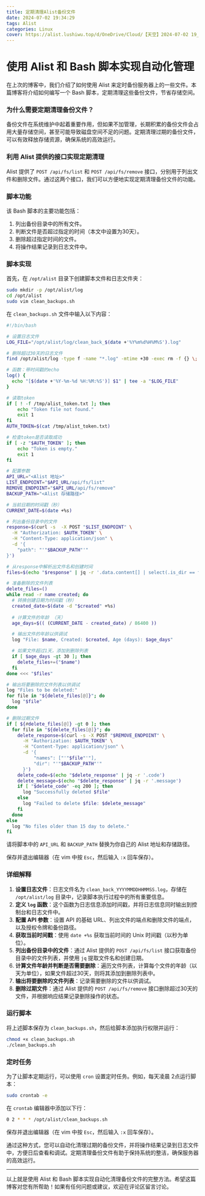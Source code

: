 ```yaml
---
title: 定期清理Alist备份文件
date: 2024-07-02 19:34:29
tags: Alist
categories: Linux
cover: https://alist.lushiwu.top/d/OneDrive/Cloud/【天空】2024-07-02 19_37_15.png
---
```


# 使用 Alist 和 Bash 脚本实现自动化管理

在上次的博客中，我们介绍了如何使用 Alist 来定时备份服务器上的一些文件。本篇博客将介绍如何编写一个 Bash 脚本，定期清理这些备份文件，节省存储空间。

### 为什么需要定期清理备份文件？

备份文件在系统维护中起着重要作用，但如果不加管理，长期积累的备份文件会占用大量存储空间，甚至可能导致磁盘空间不足的问题。定期清理过期的备份文件，可以有效释放存储资源，确保系统的高效运行。

### 利用 Alist 提供的接口实现定期清理

Alist 提供了 `POST /api/fs/list` 和 `POST /api/fs/remove` 接口，分别用于列出文件和删除文件。通过这两个接口，我们可以方便地实现定期清理备份文件的功能。

### 脚本功能

该 Bash 脚本的主要功能包括：

1. 列出备份目录中的所有文件。
2. 判断文件是否超过指定的时间（本文中设置为30天）。
3. 删除超过指定时间的文件。
4. 将操作结果记录到日志文件中。

### 脚本实现

首先，在 `/opt/alist` 目录下创建脚本文件和日志文件夹：

```bash
sudo mkdir -p /opt/alist/log
cd /opt/alist
sudo vim clean_backups.sh
```

在 `clean_backups.sh` 文件中输入以下内容：

```bash
#!/bin/bash

# 设置日志文件
LOG_FILE="/opt/alist/log/clean_back_$(date +'%Y%m%d%H%M%S').log"

# 删除超过30天的日志文件
find /opt/alist/log -type f -name "*.log" -mtime +30 -exec rm -f {} \;

# 函数：带时间戳的echo
log() {
  echo "[$(date +'%Y-%m-%d %H:%M:%S')] $1" | tee -a "$LOG_FILE"
}

# 读取token
if [ ! -f /tmp/alist_token.txt ]; then
    echo "Token file not found."
    exit 1
fi
AUTH_TOKEN=$(cat /tmp/alist_token.txt)

# 检查token是否读取成功
if [ -z "$AUTH_TOKEN" ]; then
    echo "Token is empty."
    exit 1
fi

# 配置参数
API_URL="<Alist 地址>"
LIST_ENDPOINT="$API_URL/api/fs/list"
REMOVE_ENDPOINT="$API_URL/api/fs/remove"
BACKUP_PATH="<Alist 存储路径>"

# 当前日期的时间戳（秒）
CURRENT_DATE=$(date +%s)

# 列出备份目录中的文件
response=$(curl -s  -X POST "$LIST_ENDPOINT" \
  -H "Authorization: $AUTH_TOKEN" \
  -H "Content-Type: application/json" \
  -d '{
    "path": "'"$BACKUP_PATH"'"
}')

# 从response中解析出文件名和创建时间
files=$(echo "$response" | jq -r '.data.content[] | select(.is_dir == false) | "\(.name) \(.created)"')

# 准备删除的文件列表
delete_files=()
while read -r name created; do
  # 转换创建日期为时间戳（秒）
  created_date=$(date -d "$created" +%s)
  
  # 计算文件的年龄 （天）
  age_days=$(( (CURRENT_DATE - created_date) / 86400 ))

  # 输出文件的年龄以供调试
  log "File: $name, Created: $created, Age (days): $age_days"

  # 如果文件超过1天，添加到删除列表
  if [ $age_days -gt 30 ]; then
    delete_files+=("$name")
  fi
done <<< "$files"

# 输出将要删除的文件列表以供调试
log "Files to be deleted:"
for file in "${delete_files[@]}"; do
  log "$file"
done

# 删除过期文件
if [ ${#delete_files[@]} -gt 0 ]; then
  for file in "${delete_files[@]}"; do
    delete_response=$(curl -s -X POST "$REMOVE_ENDPOINT" \
      -H "Authorization: $AUTH_TOKEN" \
      -H "Content-Type: application/json" \
      -d '{
          "names": ["'"$file"'"],
          "dir": "'"$BACKUP_PATH"'"
      }')
    delete_code=$(echo "$delete_response" | jq -r '.code')
    delete_message=$(echo "$delete_response" | jq -r '.message')
    if [ "$delete_code" -eq 200 ]; then
      log "Successfully deleted $file"
    else
      log "Failed to delete $file: $delete_message"
    fi
  done
else
  log "No files older than 15 day to delete."
fi
```

请将脚本中的 `API_URL` 和 `BACKUP_PATH` 替换为你自己的 Alist 地址和存储路径。

保存并退出编辑器（在 vim 中按 `Esc`，然后输入 `:x` 回车保存）。

### 详细解释

1. **设置日志文件**：日志文件名为 `clean_back_YYYYMMDDHHMMSS.log`，存储在 `/opt/alist/log` 目录中，记录脚本执行过程中的所有重要信息。
2. **定义 `log` 函数**：这个函数为日志信息添加时间戳，并将日志信息同时输出到控制台和日志文件中。
3. **配置 API 参数**：设置 API 的基础 URL、列出文件的端点和删除文件的端点，以及授权令牌和备份路径。
4. **获取当前时间戳**：使用 `date +%s` 获取当前时间的 Unix 时间戳（以秒为单位）。
5. **列出备份目录中的文件**：通过 Alist 提供的 `POST /api/fs/list` 接口获取备份目录中的文件列表，并使用 `jq` 提取文件名和创建日期。
6. **计算文件年龄并判断是否需要删除**：遍历文件列表，计算每个文件的年龄（以天为单位），如果文件超过30天，则将其添加到删除列表中。
7. **输出将要删除的文件列表**：记录需要删除的文件以供调试。
8. **删除过期文件**：通过 Alist 提供的 `POST /api/fs/remove` 接口删除超过30天的文件，并根据响应结果记录删除操作的状态。

### 运行脚本

将上述脚本保存为 `clean_backups.sh`，然后给脚本添加执行权限并运行：
```bash
chmod +x clean_backups.sh
./clean_backups.sh
```

### 定时任务

为了让脚本定期运行，可以使用 `cron` 设置定时任务。例如，每天凌晨 2点运行脚本：

```bash
sudo crontab -e
```

在 `crontab` 编辑器中添加以下行：

```bash
0 2 * * * /opt/alist/clean_backups.sh
```

保存并退出编辑器（在 vim 中按 `Esc`，然后输入 `:x` 回车保存）。

通过这种方式，您可以自动化清理过期的备份文件，并将操作结果记录到日志文件中，方便日后查看和调试。定期清理备份文件有助于保持系统的整洁，确保服务器的高效运行。

------

以上就是使用 Alist 和 Bash 脚本实现自动化清理备份文件的完整方法。希望这篇博客对您有所帮助！如果有任何问题或建议，欢迎在评论区留言讨论。
